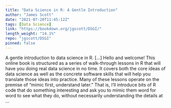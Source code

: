 ```yaml
---
title: "Data Science in R: A Gentle Introduction"
author: "James Scott"
date: "2021-07-20T11:45:12Z"
tags: [Data Science]
link: "https://bookdown.org/jgscott/DSGI/"
length_weight: "14.1%"
repo: "jgscott/DSGI"
pinned: false
---
```


A gentle introduction to data science in R. [...] Hello and welcome! This online book is structured as a series of walk-through lessons in R that will have you doing real data science in no time. It covers both the core ideas of data science as well as the concrete software skills that will help you translate those ideas into practice. Many of these lessons operate on the premise of “mimic first, understand later.” That is, I’ll introduce bits of R code that do something interesting and ask you to mimic them word for word to see what they do, without necessarily understanding the details at ...
